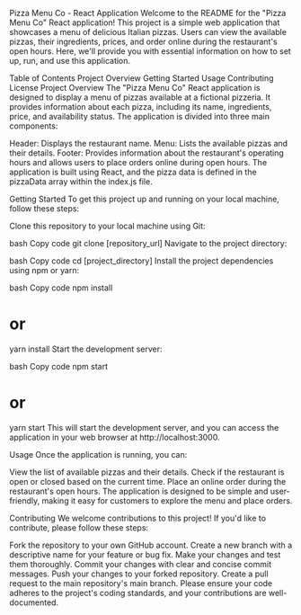 
Pizza Menu Co - React Application
Welcome to the README for the "Pizza Menu Co" React application! This project is a simple web application that showcases a menu of delicious Italian pizzas. Users can view the available pizzas, their ingredients, prices, and order online during the restaurant's open hours. Here, we'll provide you with essential information on how to set up, run, and use this application.

Table of Contents
Project Overview
Getting Started
Usage
Contributing
License
Project Overview
The "Pizza Menu Co" React application is designed to display a menu of pizzas available at a fictional pizzeria. It provides information about each pizza, including its name, ingredients, price, and availability status. The application is divided into three main components:

Header: Displays the restaurant name.
Menu: Lists the available pizzas and their details.
Footer: Provides information about the restaurant's operating hours and allows users to place orders online during open hours.
The application is built using React, and the pizza data is defined in the pizzaData array within the index.js file.

Getting Started
To get this project up and running on your local machine, follow these steps:

Clone this repository to your local machine using Git:

bash
Copy code
git clone [repository_url]
Navigate to the project directory:

bash
Copy code
cd [project_directory]
Install the project dependencies using npm or yarn:

bash
Copy code
npm install
# or
yarn install
Start the development server:

bash
Copy code
npm start
# or
yarn start
This will start the development server, and you can access the application in your web browser at http://localhost:3000.

Usage
Once the application is running, you can:

View the list of available pizzas and their details.
Check if the restaurant is open or closed based on the current time.
Place an online order during the restaurant's open hours.
The application is designed to be simple and user-friendly, making it easy for customers to explore the menu and place orders.

Contributing
We welcome contributions to this project! If you'd like to contribute, please follow these steps:

Fork the repository to your own GitHub account.
Create a new branch with a descriptive name for your feature or bug fix.
Make your changes and test them thoroughly.
Commit your changes with clear and concise commit messages.
Push your changes to your forked repository.
Create a pull request to the main repository's main branch.
Please ensure your code adheres to the project's coding standards, and your contributions are well-documented.
